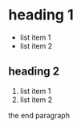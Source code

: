 # heading 1

- list item 1
- list item 2

## heading 2

1)  list item 1
2)  list item 2

the end paragraph

